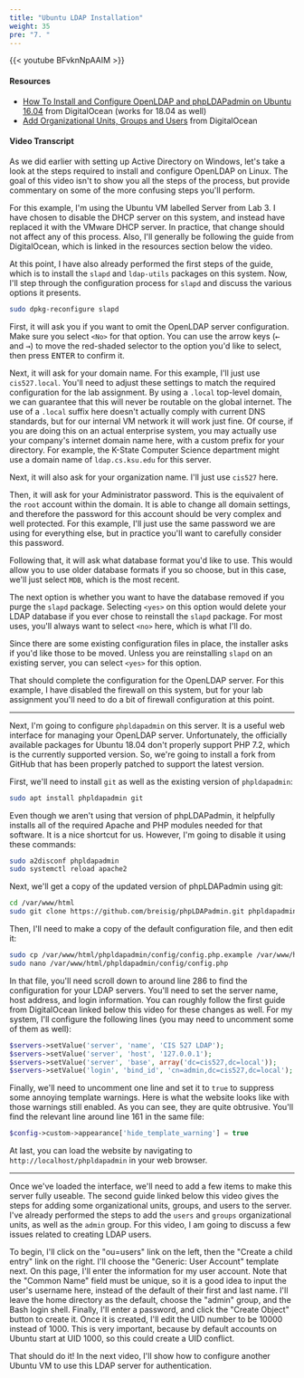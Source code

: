 ```yaml
---
title: "Ubuntu LDAP Installation"
weight: 35
pre: "7. "
---
```


{{< youtube BFvknNpAAIM >}}

#### Resources

* [How To Install and Configure OpenLDAP and phpLDAPadmin on Ubuntu 16.04](https://www.digitalocean.com/community/tutorials/how-to-install-and-configure-openldap-and-phpldapadmin-on-ubuntu-16-04) from DigitalOcean (works for 18.04 as well)
* [Add Organizational Units, Groups and Users](https://www.digitalocean.com/community/tutorials/how-to-install-and-configure-a-basic-ldap-server-on-an-ubuntu-12-04-vps#add-organizational-units-groups-and-users) from DigitalOcean

#### Video Transcript

As we did earlier with setting up Active Directory on Windows, let's take a look at the steps required to install and configure OpenLDAP on Linux. The goal of this video isn't to show you all the steps of the process, but provide commentary on some of the more confusing steps you'll perform.

For this example, I'm using the Ubuntu VM labelled Server from Lab 3. I have chosen to disable the DHCP server on this system, and instead have replaced it with the VMware DHCP server. In practice, that change should not affect any of this process. Also, I'll generally be following the guide from DigitalOcean, which is linked in the resources section below the video.

At this point, I have also already performed the first steps of the guide, which is to install the `slapd` and `ldap-utils` packages on this system. Now, I'll step through the configuration process for `slapd` and discuss the various options it presents.

```bash
sudo dpkg-reconfigure slapd
```

First, it will ask you if you want to omit the OpenLDAP server configuration. Make sure you select `<No>` for that option. You can use the arrow keys (<kbd>&larr;</kbd> and <kbd>&rarr;</kbd>) to move the red-shaded selector to the option you'd like to select, then press <kbd>ENTER</kbd> to confirm it.

Next, it will ask for your domain name. For this example, I'll just use `cis527.local`. You'll need to adjust these settings to match the required configuration for the lab assignment. By using a `.local` top-level domain, we can guarantee that this will never be routable on the global internet. The use of a `.local` suffix here doesn't actually comply with current DNS standards, but for our internal VM network it will work just fine. Of course, if you are doing this on an actual enterprise system, you may actually use your company's internet domain name here, with a custom prefix for your directory. For example, the K-State Computer Science department might use a domain name of `ldap.cs.ksu.edu` for this server.

Next, it will also ask for your organization name. I'll just use `cis527` here.

Then, it will ask for your Administrator password. This is the equivalent of the `root` account within the domain. It is able to change all domain settings, and therefore the password for this account should be very complex and well protected. For this example, I'll just use the same password we are using for everything else, but in practice you'll want to carefully consider this password.

Following that, it will ask what database format you'd like to use. This would allow you to use older database formats if you so choose, but in this case, we'll just select `MDB`, which is the most recent.

The next option is whether you want to have the database removed if you purge the `slapd` package. Selecting `<yes>` on this option would delete your LDAP database if you ever chose to reinstall the `slapd` package. For most uses, you'll always want to select `<no>` here, which is what I'll do.

Since there are some existing configuration files in place, the installer asks if you'd like those to be moved. Unless you are reinstalling `slapd` on an existing server, you can select `<yes>` for this option.

That should complete the configuration for the OpenLDAP server. For this example, I have disabled the firewall on this system, but for your lab assignment you'll need to do a bit of firewall configuration at this point.

---

Next, I'm going to configure `phpldapadmin` on this server. It is a useful web interface for managing your OpenLDAP server. Unfortunately, the officially available packages for Ubuntu 18.04 don't properly support PHP 7.2, which is the currently supported version. So, we're going to install a fork from GitHub that has been properly patched to support the latest version.

First, we'll need to install `git` as well as the existing version of `phpldapadmin`:

```bash
sudo apt install phpldapadmin git
```

Even though we aren't using that version of phpLDAPadmin, it helpfully installs all of the required Apache and PHP modules needed for that software. It is a nice shortcut for us. However, I'm going to disable it using these commands:

```bash
sudo a2disconf phpldapadmin
sudo systemctl reload apache2
```

Next, we'll get a copy of the updated version of phpLDAPadmin using git:

```bash
cd /var/www/html
sudo git clone https://github.com/breisig/phpLDAPadmin.git phpldapadmin
```

Then, I'll need to make a copy of the default configuration file, and then edit it:

```bash
sudo cp /var/www/html/phpldapadmin/config/config.php.example /var/www/html/phpldapadmin/config/config.php
sudo nano /var/www/html/phpldapadmin/config/config.php
```

In that file, you'll need scroll down to around line 286 to find the configuration for your LDAP servers. You'll need to set the server name, host address, and login information. You can roughly follow the first guide from DigitalOcean linked below this video for these changes as well. For my system, I'll configure the following lines (you may need to uncomment some of them as well):

```php
$servers->setValue('server', 'name', 'CIS 527 LDAP');
$servers->setValue('server', 'host', '127.0.0.1');
$servers->setValue('server', 'base', array('dc=cis527,dc=local'));
$servers->setValue('login', 'bind_id', 'cn=admin,dc=cis527,dc=local');
```

Finally, we'll need to uncomment one line and set it to `true` to suppress some annoying template warnings. Here is what the website looks like with those warnings still enabled. As you can see, they are quite obtrusive. You'll find the relevant line around line 161 in the same file:

```php
$config->custom->appearance['hide_template_warning'] = true
```

At last, you can load the website by navigating to `http://localhost/phpldapadmin` in your web browser.

---

Once we've loaded the interface, we'll need to add a few items to make this server fully useable. The second guide linked below this video gives the steps for adding some organizational units, groups, and users to the server. I've already performed the steps to add the `users` and `groups` organizational units, as well as the `admin` group. For this video, I am going to discuss a few issues related to creating LDAP users.

To begin, I'll click on the "ou=users" link on the left, then the "Create a child entry" link on the right. I'll choose the "Generic: User Account" template next. On this page, I'll enter the information for my user account. Note that the "Common Name" field must be unique, so it is a good idea to input the user's username here, instead of the default of their first and last name. I'll leave the home directory as the default, choose the "admin" group, and the Bash login shell. Finally, I'll enter a password, and click the "Create Object" button to create it. Once it is created, I'll edit the UID number to be 10000 instead of 1000. This is very important, because by default accounts on Ubuntu start at UID 1000, so this could create a UID conflict.

That should do it! In the next video, I'll show how to configure another Ubuntu VM to use this LDAP server for authentication.
